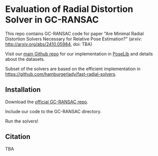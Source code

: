 # Evaluation of Radial Distortion Solver in GC-RANSAC

This repo contains GC-RANSAC code for paper "Are Minimal Radial Distortion Solvers Necessary for Relative Pose Estimation?" (arxiv: http://arxiv.org/abs/2410.05984, doi: TBA)

Visit our [main Github repo](https://github.com/kocurvik/rd) for our implementation in [PoseLib](https://github.com/PoseLib/PoseLib/tree/dev) and details about the datasets.

Subset of the solvers are based on the efficient implementation in https://github.com/hamburgerlady/fast-radial-solvers.

## Installation

Download the [official GC-RANSAC repo](https://github.com/danini/graph-cut-ransac).

Include our code to the GC-RANSAC directory.

Run the solvers!

## Citation

TBA
